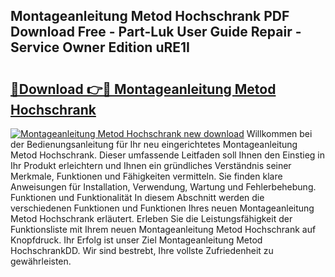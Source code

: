 ## Montageanleitung Metod Hochschrank PDF Download Free - Part-Luk User Guide Repair - Service Owner Edition uRE1I

# <h2><a href="http://df6ak6v.blite.top/?on=Montageanleitung+Metod+Hochschrank">🔗Download 👉🔴 Montageanleitung Metod Hochschrank</a></h2>

[![Montageanleitung Metod Hochschrank new download](https://i.imgur.com/lujVjoI.png)](http://df6ak6v.blite.top/?on=Montageanleitung+Metod+Hochschrank)
Willkommen bei der Bedienungsanleitung für Ihr neu eingerichtetes Montageanleitung Metod Hochschrank. Dieser umfassende Leitfaden soll Ihnen den Einstieg in Ihr Produkt erleichtern und Ihnen ein gründliches Verständnis seiner Merkmale, Funktionen und Fähigkeiten vermitteln. Sie finden klare Anweisungen für Installation, Verwendung, Wartung und Fehlerbehebung. Funktionen und Funktionalität In diesem Abschnitt werden die verschiedenen Funktionen und Funktionen Ihres neuen Montageanleitung Metod Hochschrank erläutert. Erleben Sie die Leistungsfähigkeit der Funktionsliste mit Ihrem neuen Montageanleitung Metod Hochschrank auf Knopfdruck. Ihr Erfolg ist unser Ziel Montageanleitung Metod HochschrankDD. Wir sind bestrebt, Ihre vollste Zufriedenheit zu gewährleisten.
